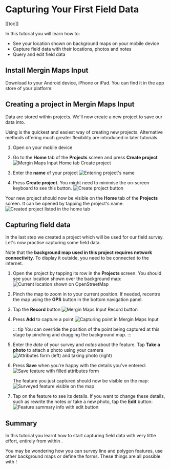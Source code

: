 # Capturing Your First Field Data

[[toc]]

In this tutorial you will learn how to:
* See your location shown on background maps on your mobile device
* Capture field data with their locations, photos and notes
* Query and edit field data

## Install Mergin Maps Input
Download <MobileAppName /> to your Android device, iPhone or iPad. You can find it in the app store of your platform:

<AppDownload></AppDownload>

## Creating a project in Mergin Maps Input
Data are stored within projects. We'll now create a new project to save our data into.

Using <MobileAppName /> is the quickest and easiest way of creating new projects. Alternative methods offering much greater flexibility are introduced in later tutorials.

1. Open <MobileAppName /> on your mobile device
2. Go to the **Home** tab of the **Projects** screen and press **Create project**
   ![Mergin Maps Input Home tab Create project](./merginmaps-mobile-home-tab-of-projects-screen.jpg "Mergin Maps Input Create project")

3. Enter the **name** of your project
   ![Entering project's name](./merginmaps-mobile-naming-new-project.jpg "Entering project's name")

4. Press **Create project**. You might need to minimise the on-screen keyboard to see this button.
   ![Create project button](./merginmaps-mobile-create-new-project.jpg "Create project button")
   
Your new project should now be visible on the **Home** tab of the **Projects** screen. It can be opened by tapping the project's name.
![Created project listed in the home tab](./merginmaps-mobile-new-project-listed.jpg "Created project listed in the home tab")


## Capturing field data
In the last step we created a project which will be used for our field survey. Let's now practise capturing some field data.

Note that the **background map used in this project requires network connectivity**. To display it outside, you need to be connected to the internet.

1. Open the project by tapping its row in the **Projects** screen. You should see your location shown over the background map:
   ![Current location shown on OpenStreetMap](./merginmaps-mobile-location-shown-on-osm.jpg "Current location shown on OpenStreetMap")

2. Pinch the map to zoom in to your current position. If needed, recentre the map using the **GPS** button in the bottom navigation panel.
   
3. Tap the **Record** button
   ![Mergin Maps Input Record button](./merginmaps-mobile-record.jpg "Mergin Maps Input Record button")

4. Press **Add** to capture a point
   ![Capturing point in Mergin Maps Input](./merginmaps-mobile-default-point-position.jpg "Capturing point in Mergin Maps Input")

   ::: tip
   You can override the position of the point being captured at this stage by pinching and dragging the background map.
   :::

5. Enter the *date* of your survey and *notes* about the feature. Tap **Take a photo** to attach a photo using your camera
   ![Attributes form (left) and taking photo (right)](./merginmaps-mobile-entering-attributes.jpg "Attributes form (left) and taking photo (right)")

6. Press **Save** when you're happy with the details you've entered:
   ![Save feature with filled attributes form](./merginmaps-mobile-save-feature.jpg "Save feature with filled attributes form")

   The feature you just captured should now be visible on the map:
   ![Surveyed feature visible on the map](./merginmaps-mobile-new-feature-on-map.jpg "Surveyed feature visible on the map")
   
7. Tap on the feature to see its details. If you want to change these details, such as rewrite the notes or take a new photo, tap the **Edit** button:
   ![Feature summary info with edit button](./merginmaps-mobile-feature-summary-info.jpg "Feature summary info with edit button")


## Summary
In this tutorial you learnt how to start capturing field data with very little effort, entirely from within <MobileAppName />. 

You may be wondering how you can survey line and polygon features, use other background maps or define the forms. These things are all possible with <MainPlatformNameLink />!

